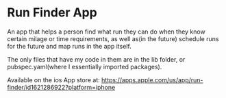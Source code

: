 # Run Finder App
An app that helps a person find what run they can do when they know certain milage or time requirements, as well as(in the future) schedule runs for the future and  map runs in the app itself. 

The only files that have my code in them are in the lib folder, or pubspec.yaml(where I essentially imported packages).

Available on the ios App store at:
https://apps.apple.com/us/app/run-finder/id1621286922?platform=iphone
